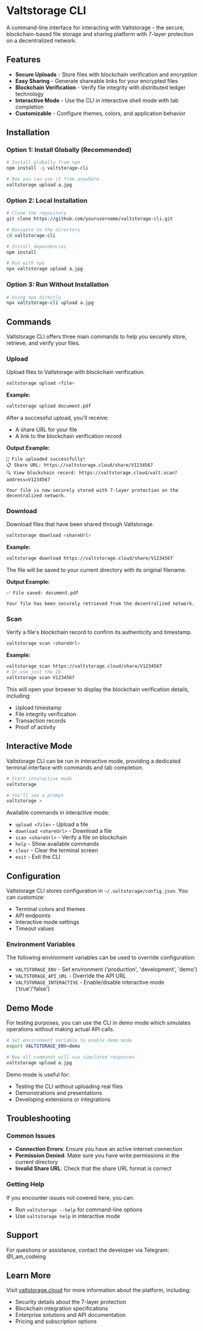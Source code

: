 # Valtstorage CLI

A command-line interface for interacting with Valtstorage - the secure, blockchain-based file storage and sharing platform with 7-layer protection on a decentralized network.

## Features

- **Secure Uploads** - Store files with blockchain verification and encryption
- **Easy Sharing** - Generate shareable links for your encrypted files
- **Blockchain Verification** - Verify file integrity with distributed ledger technology
- **Interactive Mode** - Use the CLI in interactive shell mode with tab completion
- **Customizable** - Configure themes, colors, and application behavior

## Installation

### Option 1: Install Globally (Recommended)

```bash
# Install globally from npm
npm install -g valtstorage-cli

# Now you can use it from anywhere
valtstorage upload a.jpg
```

### Option 2: Local Installation

```bash
# Clone the repository
git clone https://github.com/yourusername/valtstorage-cli.git

# Navigate to the directory
cd valtstorage-cli

# Install dependencies
npm install

# Run with npx
npx valtstorage upload a.jpg
```

### Option 3: Run Without Installation

```bash
# Using npx directly
npx valtstorage-cli upload a.jpg
```

## Commands

Valtstorage CLI offers three main commands to help you securely store, retrieve, and verify your files.

### Upload

Upload files to Valtstorage with blockchain verification.

```bash
valtstorage upload <file>
```

**Example:**

```bash
valtstorage upload document.pdf
```

After a successful upload, you'll receive:
- A share URL for your file
- A link to the blockchain verification record

**Output Example:**
```
🔐 File uploaded successfully!
📋 Share URL: https://valtstorage.cloud/share/V1234567
🔍 View blockchain record: https://valtstorage.cloud/valt.scan?address=V1234567

Your file is now securely stored with 7-layer protection on the decentralized network.
```

### Download

Download files that have been shared through Valtstorage.

```bash
valtstorage download <shareUrl>
```

**Example:**

```bash
valtstorage download https://valtstorage.cloud/share/V1234567
```

The file will be saved to your current directory with its original filename.

**Output Example:**
```
✅ File saved: document.pdf

Your file has been securely retrieved from the decentralized network.
```

### Scan

Verify a file's blockchain record to confirm its authenticity and timestamp.

```bash
valtstorage scan <shareUrl>
```

**Example:**

```bash
valtstorage scan https://valtstorage.cloud/share/V1234567
# Or use just the ID
valtstorage scan V1234567
```

This will open your browser to display the blockchain verification details, including:
- Upload timestamp
- File integrity verification
- Transaction records
- Proof of activity

## Interactive Mode

Valtstorage CLI can be run in interactive mode, providing a dedicated terminal interface with commands and tab completion.

```bash
# Start interactive mode
valtstorage

# You'll see a prompt
valtstorage > 
```

Available commands in interactive mode:
- `upload <file>` - Upload a file
- `download <shareUrl>` - Download a file
- `scan <shareUrl>` - Verify a file on blockchain
- `help` - Show available commands
- `clear` - Clear the terminal screen
- `exit` - Exit the CLI

## Configuration

Valtstorage CLI stores configuration in `~/.valtstorage/config.json`. You can customize:

- Terminal colors and themes
- API endpoints
- Interactive mode settings
- Timeout values

### Environment Variables

The following environment variables can be used to override configuration:

- `VALTSTORAGE_ENV` - Set environment ('production', 'development', 'demo')
- `VALTSTORAGE_API_URL` - Override the API URL
- `VALTSTORAGE_INTERACTIVE` - Enable/disable interactive mode ('true'/'false')

## Demo Mode

For testing purposes, you can use the CLI in demo mode which simulates operations without making actual API calls.

```bash
# Set environment variable to enable demo mode
export VALTSTORAGE_ENV=demo

# Now all commands will use simulated responses
valtstorage upload a.jpg
```

Demo mode is useful for:
- Testing the CLI without uploading real files
- Demonstrations and presentations
- Developing extensions or integrations

## Troubleshooting

### Common Issues

- **Connection Errors**: Ensure you have an active internet connection
- **Permission Denied**: Make sure you have write permissions in the current directory
- **Invalid Share URL**: Check that the share URL format is correct

### Getting Help

If you encounter issues not covered here, you can:
- Run `valtstorage --help` for command-line options
- Use `valtstorage help` in interactive mode

## Support

For questions or assistance, contact the developer via Telegram: @I_am_codeing

## Learn More

Visit [valtstorage.cloud](https://valtstorage.cloud) for more information about the platform, including:
- Security details about the 7-layer protection
- Blockchain integration specifications
- Enterprise solutions and API documentation
- Pricing and subscription options